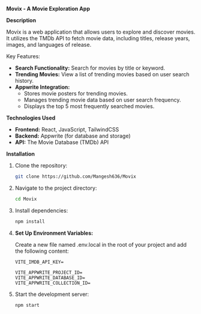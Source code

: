 **Movix - A Movie Exploration App**

**Description**

Movix is a web application that allows users to explore and discover movies. It utilizes the TMDb API to fetch movie data, including titles, release years, images, and languages of release. 

Key Features:

* **Search Functionality:** Search for movies by title or keyword.
* **Trending Movies:** View a list of trending movies based on user search history. 
* **Appwrite Integration:** 
    * Stores movie posters for trending movies.
    * Manages trending movie data based on user search frequency.
    * Displays the top 5 most frequently searched movies.

**Technologies Used**

* **Frontend:** React, JavaScript, TailwindCSS
* **Backend:** Appwrite (for database and storage)
* **API:** The Movie Database (TMDb) API

**Installation**

1. Clone the repository:
   ```bash
   git clone https://github.com/Mangesh636/Movix
   ```

2. Navigate to the project directory:
   ```bash
   cd Movix
   ```

3. Install dependencies:
   ```bash
   npm install
   ```

4. **Set Up Environment Variables:**

   Create a new file named .env.local in the root of your project and add the following content:
     ```
    VITE_IMDB_API_KEY=

    VITE_APPWRITE_PROJECT_ID=
    VITE_APPWRITE_DATABASE_ID=
    VITE_APPWRITE_COLLECTION_ID=
     ```

5. Start the development server:
   ```bash
   npm start
   ```

